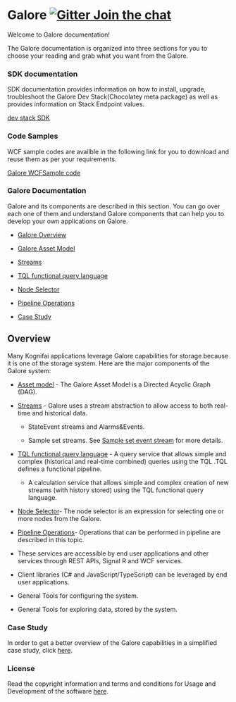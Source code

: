   
# Galore    [![Gitter Join the chat](https://badges.gitter.im/Join%20Chat.svg)](https://gitter.im/kognifai/Lobby)

Welcome to Galore documentation!
 
The Galore documentation is organized into three sections for you to choose  your reading and  grab what you want from the Galore.


 ### SDK documentation
SDK documentation provides information on how to install, upgrade, troubleshoot the Galore Dev Stack(Chocolatey meta package) as well as provides information on Stack Endpoint values.
 
[dev stack SDK](SDK-documentation/readme.md )

### Code Samples
WCF sample codes are availble in the following link for you to download and reuse them as per your requirements.

[Galore WCFSample code](GaloreWCFSample)

### Galore Documentation

Galore and its components are described in this  section. You can go over each one of them and understand Galore components that can help you to develop your own applications on Galore. 

  - [Galore Overview](#Overview)

  - [Galore Asset Model](Galore-Documentation/readme.md)

  - [Streams](Galore-Documentation/streams.md)

  - [TQL functional query language](Galore-Documentation/TQL%20Syntax.md)

  - [Node Selector](Galore-Documentation/Node%20Selector.md)
 
  - [Pipeline Operations](Galore-Documentation/Pipeline%20Operations.md)

  - [Case Study](Galore-Documentation/casestudy.md)
 


## Overview

Many Kognifai applications leverage Galore capabilities for storage because it is one of the storage system. Here are the major components of the Galore system:

  - [Asset model](Galore-Documentation/readme.md) - The Galore Asset Model is a Directed Acyclic Graph (DAG).
  
  - [Streams](Galore-Documentation/streams.md) - Galore uses a stream abstraction to allow access to both real-time and historical data.

    -   StateEvent streams and Alarms&Events.

    -   Sample set streams. See [Sample set event stream](Galore-Documentation/streams.md)    for more details.
    
-  [TQL functional query language](Galore-Documentation/TQL%20Syntax.md) - A query service that allows simple and complex (historical and real-time combined) queries using the TQL .TQL defines a functional pipeline. 

   -   A calculation service that allows simple and complex creation of new streams (with  history stored) using the TQL functional query language.

- [Node Selector](Galore-Documentation/Node%20Selector.md)- The node selector is an expression for selecting one or more nodes from the Galore.

 - [Pipeline Operations](Galore-Documentation/Pipeline%20Operations.md)- Operations that can be performed in pipeline are described in this topic.
 
- These services are accessible by end user applications and other services through REST APIs, Signal R and WCF services.

-   Client libraries (C# and JavaScript/TypeScript) can be leveraged by end user applications.

-   General Tools for configuring the system.

-   General Tools for exploring data, stored by the system.
 

### Case Study
In order to get a better overview of the Galore capabilities in a simplified case study, click [here](Galore-Documentation/casestudy.md).

### License
Read the copyright information and terms and conditions for Usage and Development of the software [here](https://github.com/kognifai/Kognifai/blob/master/License.md#copyright--year-kongsberg-digital-as).

